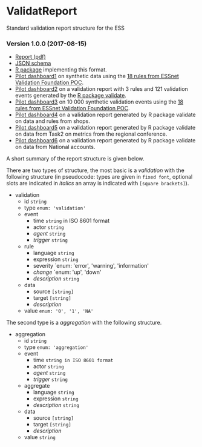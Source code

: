 # ValidatReport

Standard validation report structure for the ESS

### Version 1.0.0 (2017-08-15)

- [Report (pdf)](https://ec.europa.eu/eurostat/cros/system/files/20170815essnetvalidationwp2valreport_1.0.0.pdf)
- [JSON schema](https://raw.githubusercontent.com/data-cleaning/ValidatReport/master/json/validation_report.json)
- [R package](https://github.com/data-cleaning/validatereport) implementing this format.
- [Pilot dashboard1](https://data-cleaning.github.io/ValidatReport/dashboard/index1.html) on synthetic data using the [18 rules from ESSnet Validation Foundation POC](https://github.com/data-cleaning/ValidatPoC).
- [Pilot dashboard2](https://data-cleaning.github.io/ValidatReport/dashboard/index2.html) on a validation report with 3 rules and 121 validation events generated by the [R package validate](https://github.com/data-cleaning/validatereport).
- [Pilot dashboard3](https://data-cleaning.github.io/ValidatReport/dashboard/index3.html) on 10 000 synthetic validation events using the [18 rules from ESSnet Validation Foundation POC](https://github.com/data-cleaning/ValidatPoC).
- [Pilot dashboard4](https://data-cleaning.github.io/ValidatReport/dashboard/index4.html) on a validation report generated by R package validate on data and rules from shops.
- [Pilot dashboard5](https://data-cleaning.github.io/ValidatReport/dashboard/index5.html) on a validation report generated by R package validate on data from Task2 on metrics from the regional conference.
- [Pilot dashboard6](https://data-cleaning.github.io/ValidatReport/dashboard/index6.html) on a validation report generated by R package validate on data from National accounts.

A short summary of the report structure is given below. 

There are two types of structure, the most basic is a _validation_ with
the following structure (in pseudocode: types are given in `fixed font`,
optional slots are indicated in _italics_ an array is indicated with
`[square brackets]`).

- validation
    - id `string`
    - type `enum: 'validation'`
    - event
        - time `string` in ISO 8601 format
        - actor `string`
        - _agent_ `string`
        - _trigger_ `string`
    - rule
        - language `string`
        - expression `string`
        - severity `enum: 'error', 'warning', 'information'
        - _change_ `enum: 'up', 'down'
        - _description_ `string`
    - data
        - source `[string]`
        - target `[string]`
        - _description_
    - value `enum: '0', '1', 'NA'`

The second type is a _aggregation_ with the following structure.

- aggregation
    - id `string`
    - type `enum: 'aggregation'`
    - event
        - time `string in ISO 8601 format`
        - actor `string`
        - _agent_ `string`
        - _trigger_ `string`
    - aggregate
        - language `string`
        - expression `string`
        - _description_ `string`
    - data
        - source `[string]`
        - target `[string]`
        - _description_
    - value `string`


